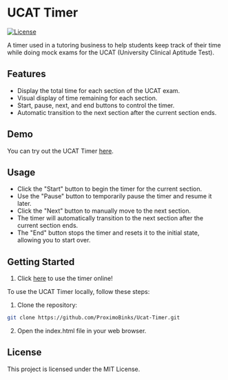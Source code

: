 # UCAT Timer

[![License](https://img.shields.io/badge/license-MIT-blue.svg)](https://github.com/ProximoBinks/Ucat-Timer/blob/main/LICENSE)

A timer used in a tutoring business to help students keep track of their time while doing mock exams for the UCAT (University Clinical Aptitude Test).

## Features

- Display the total time for each section of the UCAT exam.
- Visual display of time remaining for each section.
- Start, pause, next, and end buttons to control the timer.
- Automatic transition to the next section after the current section ends.

## Demo

You can try out the UCAT Timer [here](https://proximobinks.github.io/UCAT-Timer/).

## Usage

- Click the "Start" button to begin the timer for the current section.
- Use the "Pause" button to temporarily pause the timer and resume it later.
- Click the "Next" button to manually move to the next section.
- The timer will automatically transition to the next section after the current section ends.
- The "End" button stops the timer and resets it to the initial state, allowing you to start over.

## Getting Started

   1. Click [here](https://proximobinks.github.io/UCAT-Timer/) to use the timer online!

To use the UCAT Timer locally, follow these steps:

   1. Clone the repository:

   ```bash
   git clone https://github.com/ProximoBinks/Ucat-Timer.git
```

   2. Open the index.html file in your web browser.

## License

This project is licensed under the MIT License.
